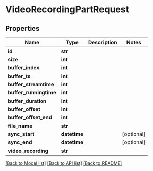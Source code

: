 # VideoRecordingPartRequest


## Properties
Name | Type | Description | Notes
------------ | ------------- | ------------- | -------------
**id** | **str** |  | 
**size** | **int** |  | 
**buffer_index** | **int** |  | 
**buffer_ts** | **int** |  | 
**buffer_streamtime** | **int** |  | 
**buffer_runningtime** | **int** |  | 
**buffer_duration** | **int** |  | 
**buffer_offset** | **int** |  | 
**buffer_offset_end** | **int** |  | 
**file_name** | **str** |  | 
**sync_start** | **datetime** |  | [optional] 
**sync_end** | **datetime** |  | [optional] 
**video_recording** | **str** |  | 

[[Back to Model list]](../README.md#documentation-for-models) [[Back to API list]](../README.md#documentation-for-api-endpoints) [[Back to README]](../README.md)


